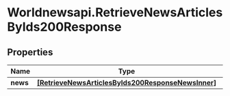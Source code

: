 # Worldnewsapi.RetrieveNewsArticlesByIds200Response

## Properties

Name | Type | Description | Notes
------------ | ------------- | ------------- | -------------
**news** | [**[RetrieveNewsArticlesByIds200ResponseNewsInner]**](RetrieveNewsArticlesByIds200ResponseNewsInner.md) |  | [optional] 


